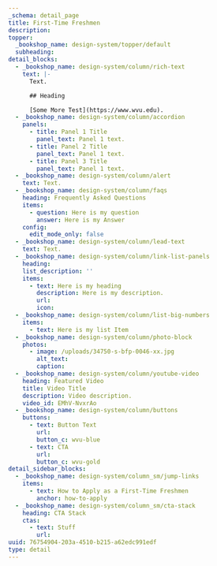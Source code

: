 ```yaml
---
_schema: detail_page
title: First-Time Freshmen
description:
topper:
  _bookshop_name: design-system/topper/default
  subheading:
detail_blocks:
  - _bookshop_name: design-system/column/rich-text
    text: |-
      Text.

      ## Heading

      [Some More Test](https://www.wvu.edu).
  - _bookshop_name: design-system/column/accordion
    panels:
      - title: Panel 1 Title
        panel_text: Panel 1 text.
      - title: Panel 2 Title
        panel_text: Panel 1 text.
      - title: Panel 3 Title
        panel_text: Panel 1 text.
  - _bookshop_name: design-system/column/alert
    text: Text.
  - _bookshop_name: design-system/column/faqs
    heading: Frequently Asked Questions
    items:
      - question: Here is my question
        answer: Here is my Answer
    config:
      edit_mode_only: false
  - _bookshop_name: design-system/column/lead-text
    text: Text.
  - _bookshop_name: design-system/column/link-list-panels
    heading:
    list_description: ''
    items:
      - text: Here is my heading
        description: Here is my description.
        url:
        icon:
  - _bookshop_name: design-system/column/list-big-numbers
    items:
      - text: Here is my list Item
  - _bookshop_name: design-system/column/photo-block
    photos:
      - image: /uploads/34750-s-bfp-0046-xx.jpg
        alt_text:
        caption:
  - _bookshop_name: design-system/column/youtube-video
    heading: Featured Video
    title: Video Title
    description: Video description.
    video_id: EMhV-NvxrAo
  - _bookshop_name: design-system/column/buttons
    buttons:
      - text: Button Text
        url:
        button_c: wvu-blue
      - text: CTA
        url:
        button_c: wvu-gold
detail_sidebar_blocks:
  - _bookshop_name: design-system/column_sm/jump-links
    items:
      - text: How to Apply as a First-Time Freshmen
        anchor: how-to-apply
  - _bookshop_name: design-system/column_sm/cta-stack
    heading: CTA Stack
    ctas:
      - text: Stuff
        url:
uuid: 76754904-203a-4510-b215-a62edc991edf
type: detail
---
```

